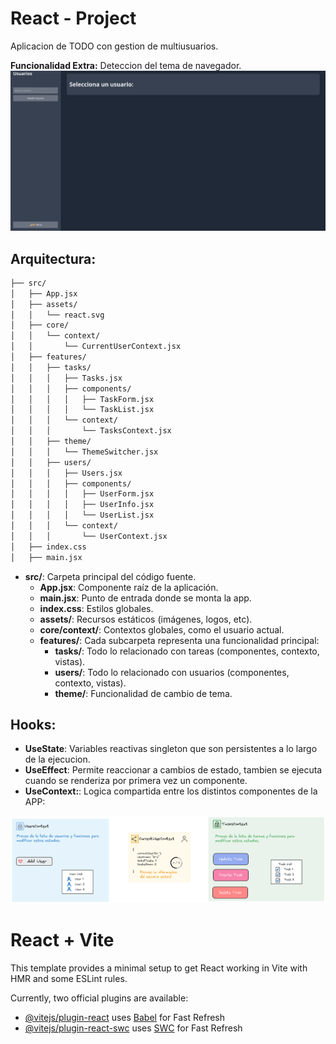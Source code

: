 # React - Project
Aplicacion de TODO con gestion de multiusuarios.

**Funcionalidad Extra:** Deteccion del tema de navegador.
![Portada](https://raw.githubusercontent.com/4lex3/React-Project/refs/heads/main/docs/portada.png)

## Arquitectura:

```sh
├── src/
│   ├── App.jsx
│   ├── assets/
│   │   └── react.svg
│   ├── core/
│   │   └── context/
│   │       └── CurrentUserContext.jsx
│   ├── features/
│   │   ├── tasks/
│   │   │   ├── Tasks.jsx
│   │   │   ├── components/
│   │   │   │   ├── TaskForm.jsx
│   │   │   │   └── TaskList.jsx
│   │   │   └── context/
│   │   │       └── TasksContext.jsx
│   │   ├── theme/
│   │   │   └── ThemeSwitcher.jsx
│   │   ├── users/
│   │   │   ├── Users.jsx
│   │   │   ├── components/
│   │   │   │   ├── UserForm.jsx
│   │   │   │   ├── UserInfo.jsx
│   │   │   │   └── UserList.jsx
│   │   │   └── context/
│   │   │       └── UserContext.jsx
│   ├── index.css
│   ├── main.jsx
```
- **src/**: Carpeta principal del código fuente.
  - **App.jsx**: Componente raíz de la aplicación.
  - **main.jsx**: Punto de entrada donde se monta la app.
  - **index.css**: Estilos globales.
  - **assets/**: Recursos estáticos (imágenes, logos, etc).
  - **core/context/**: Contextos globales, como el usuario actual.
  - **features/**: Cada subcarpeta representa una funcionalidad principal:
    - **tasks/**: Todo lo relacionado con tareas (componentes, contexto, vistas).
    - **users/**: Todo lo relacionado con usuarios (componentes, contexto, vistas).
    - **theme/**: Funcionalidad de cambio de tema.

## Hooks:

- **UseState**: Variables reactivas singleton que son persistentes a lo largo de la ejecucion.
- **UseEffect**: Permite reaccionar a cambios de estado, tambien se ejecuta cuando se renderiza por primera vez un componente.
- **UseContext:**: Logica compartida entre los distintos componentes de la APP:


![UseContext](https://raw.githubusercontent.com/4lex3/React-Project/refs/heads/main/docs/Drawing%202025-04-27%2011.57.05.excalidraw.png)


# React + Vite

This template provides a minimal setup to get React working in Vite with HMR and some ESLint rules.

Currently, two official plugins are available:

- [@vitejs/plugin-react](https://github.com/vitejs/vite-plugin-react/blob/main/packages/plugin-react/README.md) uses [Babel](https://babeljs.io/) for Fast Refresh
- [@vitejs/plugin-react-swc](https://github.com/vitejs/vite-plugin-react-swc) uses [SWC](https://swc.rs/) for Fast Refresh
